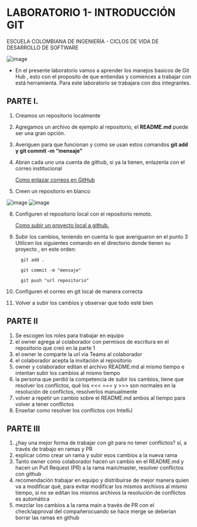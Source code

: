 # LABORATORIO 1- INTRODUCCIÓN GIT
ESCUELA COLOMBIANA DE INGENIERÍA - CICLOS DE VIDA DE DESARROLLO DE SOFTWARE

 ![image](https://github.com/PDSW-ECI/labs/assets/118181543/7b7bba48-cbfb-4327-bec8-f72dc0d258e0)

- En el presente laboratorio vamos a aprender los manejos basicos de Git Hub , esto con el proposito de que entiendas y comiences a trabajar con está herramienta. Para este laboratorio se trabajara con dos integrantes.
  
## PARTE I. 

1.	Creamos un repositorio localmente 
2.	Agregamos un archivo de ejemplo al repositorio, el **README.md** puede ser una gran opción.
3.	Averiguen para que funcionan y como se usan estos comandos **git add y git commit -m “mensaje”**
4.	Abran cada uno una cuenta de github, si ya la tienen, enlazenla con el correo institucional
   
       [Como enlazar correos en GitHub](https://docs.github.com/es/account-and-profile/setting-up-and-managing-your-personal-account-on-github/managing-email-preferences/adding-an-email-address-to-your-github-account)
   
6.	Creen un repositorio en blanco

![image](https://github.com/PDSW-ECI/labs/assets/118181543/0a6db4de-3682-4e43-838c-415373596947)
![image](https://github.com/PDSW-ECI/labs/assets/118181543/7c1cafdf-9a35-4180-99c4-8cabd84d21b8)

   
8.	Configuren el repositorio local con el repositorio remoto.

      [Como subir un proyecto local a github.](https://gist.github.com/cgonzalezdai/cc33db72a6fe5178637aabb562eae35c)
  
10.	Subir los cambios, teniendo en cuenta lo que averiguaron en el punto 3
    Utilicen los siguientes comando en el directorio donde tienen su proyecto , en este orden:
   	```
      git add .
    ```

    ```
      git commit -m "mensaje"
    ```

    ```
      git push "url repositorio"
    ```
12.	Configuren el correo en git local de manera correcta
    
14.	Volver a subir los cambios y observar que todo esté bien

## PARTE II

1.	Se escogen los roles para trabajar en equipo
2.	el owner agrega al colaborador con permisos de escritura en el repositorio que creó en la parte 1
3.	el owner le comparte la url via Teams al colaborador
4.	el colaborador acepta la invitación al repositorio
5.	owner y colaborador editan el archivo README.md al mismo tiempo e intentan subir los cambios al mismo tiempo
6.	la persona que perdió la competencia de subir los cambios, tiene que resolver los conflictos, qué los <<< === y >>> son normales en la resolución de conflictos, resolverlos manualmente
7.	volver a repetir un cambio sobre el README.md ambos al tiempo para volver a tener conflictos
8.	Enseñar como resolver los conflictos con IntelliJ


## PARTE III
1.	¿hay una mejor forma de trabajar con git para no tener conflictos? sí, a través de trabajo en ramas y PR
2.	explicar cómo crear un rama y subir esos cambios a la nueva rama
3.	Tanto owner como colaborador hacen un cambio en el README.md y hacen un Pull Request (PR) a la rama main/master, resolver conflictos con github
4.	recomendación trabajar en equipo y distribuirse de mejor manera quien va a modificar qué, para evitar modificar los mismos archivos al mismo tiempo, si no se editan los mismos archivos la resolución de conflictos es automática
5.	mezclar los cambios a la rama main a través de PR con el check/approval del compañerocuando se hace merge se deberían borrar las ramas en github
